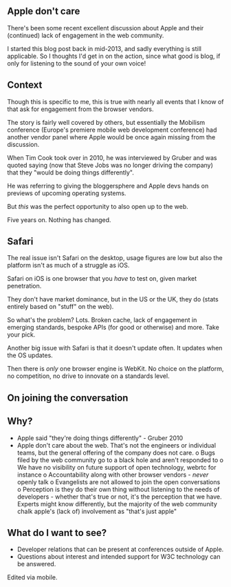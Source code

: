 ## Apple don't care

There's been some recent excellent discussion about Apple and their (continued) lack of engagement in the web community.

I started this blog post back in mid-2013, and sadly everything is still applicable. So I thoughts I'd get in on the action, since what good is blog, if only for listening to the sound of your own voice!

## Context

Though this is specific to me, this is true with nearly all events that I know of that ask for engagement from the browser vendors.

The story is fairly well covered by others, but essentially the Mobilism conference (Europe's premiere mobile web development conference) had another vendor panel where Apple would be once again missing from the discussion.

When Tim Cook took over in 2010, he was interviewed by Gruber and was quoted saying (now that Steve Jobs was no longer driving the company) that they "would be doing things differently".

He was referring to giving the bloggersphere and Apple devs hands on previews of upcoming operating systems.

But *this* was the perfect opportunity to also open up to the web.

Five years on. Nothing has changed.

## Safari

The real issue isn't Safari on the desktop, usage figures are low but also the platform isn't as much of a struggle as iOS.

Safari on iOS is one browser that you *have* to test on, given market penetration.

They don't have market dominance, but in the US or the UK, they do (stats entirely based on "stuff" on the web).

So what's the problem? Lots. Broken cache, lack of engagement in emerging standards, bespoke APIs (for good or otherwise) and more. Take your pick.

Another big issue with Safari is that it doesn't update often. It updates when the OS updates.

Then there is *only* one browser engine is WebKit. No choice on the platform, no competition, no drive to innovate on a standards level.

## On joining the conversation



## Why?

- Apple said "they're doing things differently" - Gruber 2010
- Apple don't care about the web. That's not the engineers or individual teams, but the general offering of the company does not care.
  o Bugs filed by the web community go to a black hole and aren't responded to
  o We have no visibility on future support of open technology, webrtc for instance
  o Accountability along with other browser vendors - *never* openly talk
  o Evangelists are not allowed to join the open conversations
  o Perception is they do their own thing without listening to the needs of developers - whether that's true or not, it's the perception that we have. Experts might know differently, but the majority of the web community chalk apple's (lack of) involvement as "that's just apple"

## What do I want to see?

- Developer relations that can be present at conferences outside of Apple.
- Questions about interest and intended support for W3C technology can be answered.

Edited via mobile.
